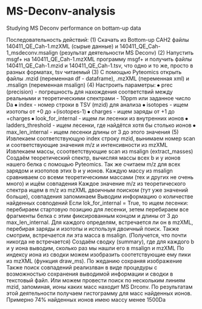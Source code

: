 # MS-Deconv-analysis
Studying MS Deconv performance on bottam-up data

Последовательность действий:
(1) Скачать из Bottom-up CAH2 файлы 140411_QE_Cah-1.mzXML (сырые данные) и 140411_QE_Cah-1_msdeconv.msalign (результат деятельности MS Deconv)
(2) Напустить msgf+ на 140411_QE_Cah-1.mzXML программу msgf+ и получить файлы  140411_QE_Cah-1.mzid и 140411_QE_Cah-1.tsv, что одно и то же, просто в разных форматах, tsv читаемый
(3) С помощью Pyteomics открыть файлы .mzid (переменная df - dataframe), .mzXML (переменная xml) и .msalign (переменная msalign)
(4) Настроить параметры:
⦁	prec (precision) - погрешность для нахождения соответствий между реальными и теоретическими спектрами - 10ppm или заданное число Da
⦁	index - номер строки в TSV (mzid) для анализа
⦁	isotopes - ищем изотопы от +0 до +(isotopes-1)
⦁	charges - ищем заряды от +1 до +charges
⦁	look_for_internal - ищем ли лесенки из внутренних ионов
⦁	ladders_threshold - ищем лесенки, где найдётся хотя бы столько ионов
⦁	max_len_internal - ищем лесенки длины от 3 до этого значения 
(5) Извлекаем соответствующую index строку mzid, вынимаем номер scan и соответствующие значения m/z и интенсивности из mzXML
Извлекаем массы, cсоответствующие scan из msalign (extract_masses)
Создаём теоретический спектр, вычисляя массы всех b и y ионов нашего белка с помощью Pyteomics. Так же считаем m/z для всех зарядом и изотопов этих b и y ионов.
Каждую массу из msalign сравниваем со всеми теоретическими массами (тех и других не очень много) и ищём совпадения
Каждое значение m/z из теоретического спектра ищем в m/z из mzXML двоичным поиском (тут уже значений больше), совпадения запоминаем
Выводим информацию о количестве найденных совподений
Если lok_for_internal = True, то ищем лесенки: перебираем стартовую позицию для лесенки, зетем перебираем все фрагменты белка с этим фиксированным концом и длины от 3 до max_len_internal. Для каждого определям, встречается ли он в mzXML, перебирая заряды и изотопы и используя двоичный поиск. Также смотрим, встречается ли эта масса в msalign. (Получется, что почти никогда не встречается)
Создаём сводку (summary), где для каждого b и y иона выводим, сколько раз мы нашли его в msalign и mzXML
По индексу иона из сводки можем изобразить соотетствующие ему пики из mzXML (функция draw_ms). По жеданию сохраняя изображение
Также поиск совпадений реализлван в виде процедуры с возможностью сохранения выводимой информации и сводки в текстовый файл.
Или можем провести поиск по нескольким линиям mzid, запоминая, ионы каких масс находит MS Drconv. По результатам этой деятельности получаем гистограмму для масс найденных ионов. Примерно 74% найденных ионов имею массу менее 1500Da
